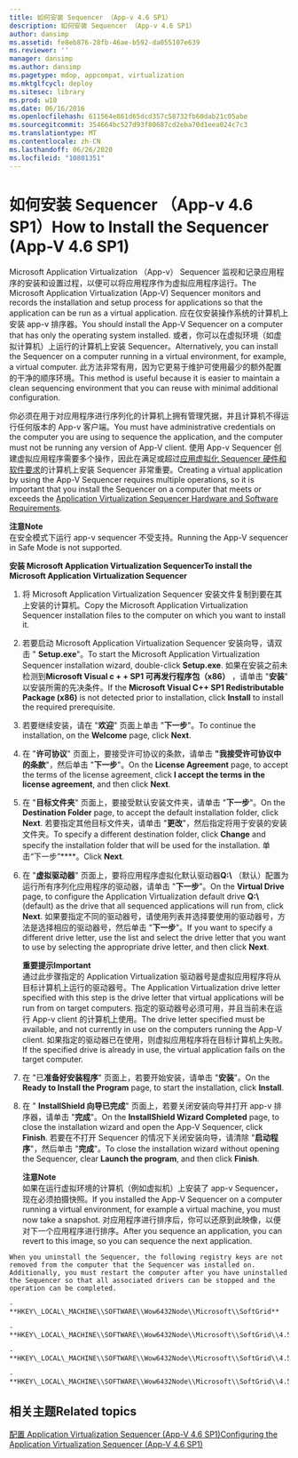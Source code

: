 ```yaml
---
title: 如何安装 Sequencer （App-v 4.6 SP1）
description: 如何安装 Sequencer （App-v 4.6 SP1）
author: dansimp
ms.assetid: fe8eb876-28fb-46ae-b592-da055107e639
ms.reviewer: ''
manager: dansimp
ms.author: dansimp
ms.pagetype: mdop, appcompat, virtualization
ms.mktglfcycl: deploy
ms.sitesec: library
ms.prod: w10
ms.date: 06/16/2016
ms.openlocfilehash: 611564e861d65dcd357c58732fb60dab21c05abe
ms.sourcegitcommit: 354664bc527d93f80687cd2eba70d1eea024c7c3
ms.translationtype: MT
ms.contentlocale: zh-CN
ms.lasthandoff: 06/26/2020
ms.locfileid: "10801351"
---
```

# <span data-ttu-id="78294-103">如何安装 Sequencer （App-v 4.6 SP1）</span><span class="sxs-lookup"><span data-stu-id="78294-103">How to Install the Sequencer (App-V 4.6 SP1)</span></span>


<span data-ttu-id="78294-104">Microsoft Application Virtualization （App-v） Sequencer 监视和记录应用程序的安装和设置过程，以便可以将应用程序作为虚拟应用程序运行。</span><span class="sxs-lookup"><span data-stu-id="78294-104">The Microsoft Application Virtualization (App-V) Sequencer monitors and records the installation and setup process for applications so that the application can be run as a virtual application.</span></span> <span data-ttu-id="78294-105">应在仅安装操作系统的计算机上安装 app-v 排序器。</span><span class="sxs-lookup"><span data-stu-id="78294-105">You should install the App-V Sequencer on a computer that has only the operating system installed.</span></span> <span data-ttu-id="78294-106">或者，你可以在虚拟环境（如虚拟计算机）上运行的计算机上安装 Sequencer。</span><span class="sxs-lookup"><span data-stu-id="78294-106">Alternatively, you can install the Sequencer on a computer running in a virtual environment, for example, a virtual computer.</span></span> <span data-ttu-id="78294-107">此方法非常有用，因为它更易于维护可使用最少的额外配置的干净的顺序环境。</span><span class="sxs-lookup"><span data-stu-id="78294-107">This method is useful because it is easier to maintain a clean sequencing environment that you can reuse with minimal additional configuration.</span></span>

<span data-ttu-id="78294-108">你必须在用于对应用程序进行序列化的计算机上拥有管理凭据，并且计算机不得运行任何版本的 App-v 客户端。</span><span class="sxs-lookup"><span data-stu-id="78294-108">You must have administrative credentials on the computer you are using to sequence the application, and the computer must not be running any version of App-V client.</span></span> <span data-ttu-id="78294-109">使用 App-v Sequencer 创建虚拟应用程序需要多个操作，因此在满足或超过[应用虚拟化 Sequencer 硬件和软件要求](application-virtualization-sequencer-hardware-and-software-requirements.md)的计算机上安装 Sequencer 非常重要。</span><span class="sxs-lookup"><span data-stu-id="78294-109">Creating a virtual application by using the App-V Sequencer requires multiple operations, so it is important that you install the Sequencer on a computer that meets or exceeds the [Application Virtualization Sequencer Hardware and Software Requirements](application-virtualization-sequencer-hardware-and-software-requirements.md).</span></span>

**<span data-ttu-id="78294-110">注意</span><span class="sxs-lookup"><span data-stu-id="78294-110">Note</span></span>**  
<span data-ttu-id="78294-111">在安全模式下运行 app-v sequencer 不受支持。</span><span class="sxs-lookup"><span data-stu-id="78294-111">Running the App-V sequencer in Safe Mode is not supported.</span></span>



**<span data-ttu-id="78294-112">安装 Microsoft Application Virtualization Sequencer</span><span class="sxs-lookup"><span data-stu-id="78294-112">To install the Microsoft Application Virtualization Sequencer</span></span>**

1.  <span data-ttu-id="78294-113">将 Microsoft Application Virtualization Sequencer 安装文件复制到要在其上安装的计算机。</span><span class="sxs-lookup"><span data-stu-id="78294-113">Copy the Microsoft Application Virtualization Sequencer installation files to the computer on which you want to install it.</span></span>

2.  <span data-ttu-id="78294-114">若要启动 Microsoft Application Virtualization Sequencer 安装向导，请双击 " **Setup.exe**"。</span><span class="sxs-lookup"><span data-stu-id="78294-114">To start the Microsoft Application Virtualization Sequencer installation wizard, double-click **Setup.exe**.</span></span> <span data-ttu-id="78294-115">如果在安装之前未检测到**Microsoft Visual c + + SP1 可再发行程序包（x86）** ，请单击 "**安装**" 以安装所需的先决条件。</span><span class="sxs-lookup"><span data-stu-id="78294-115">If the **Microsoft Visual C++ SP1 Redistributable Package (x86)** is not detected prior to installation, click **Install** to install the required prerequisite.</span></span>

3.  <span data-ttu-id="78294-116">若要继续安装，请在 "**欢迎**" 页面上单击 "**下一步**"。</span><span class="sxs-lookup"><span data-stu-id="78294-116">To continue the installation, on the **Welcome** page, click **Next**.</span></span>

4.  <span data-ttu-id="78294-117">在 "**许可协议**" 页面上，要接受许可协议的条款，请单击 **"我接受许可协议中的条款**"，然后单击 "**下一步**"。</span><span class="sxs-lookup"><span data-stu-id="78294-117">On the **License Agreement** page, to accept the terms of the license agreement, click **I accept the terms in the license agreement**, and then click **Next**.</span></span>

5.  <span data-ttu-id="78294-118">在 "**目标文件夹**" 页面上，要接受默认安装文件夹，请单击 "**下一步**"。</span><span class="sxs-lookup"><span data-stu-id="78294-118">On the **Destination Folder** page, to accept the default installation folder, click **Next**.</span></span> <span data-ttu-id="78294-119">若要指定其他目标文件夹，请单击 "**更改**"，然后指定将用于安装的安装文件夹。</span><span class="sxs-lookup"><span data-stu-id="78294-119">To specify a different destination folder, click **Change** and specify the installation folder that will be used for the installation.</span></span> <span data-ttu-id="78294-120">单击“下一步”\*\*\*\*。</span><span class="sxs-lookup"><span data-stu-id="78294-120">Click **Next**.</span></span>

6.  <span data-ttu-id="78294-121">在 "**虚拟驱动器**" 页面上，要将应用程序虚拟化默认驱动器**Q:\\** （默认）配置为运行所有序列化应用程序的驱动器，请单击 "**下一步**"。</span><span class="sxs-lookup"><span data-stu-id="78294-121">On the **Virtual Drive** page, to configure the Application Virtualization default drive **Q:\\** (default) as the drive that all sequenced applications will run from, click **Next**.</span></span> <span data-ttu-id="78294-122">如果要指定不同的驱动器号，请使用列表并选择要使用的驱动器号，方法是选择相应的驱动器号，然后单击 "**下一步**"。</span><span class="sxs-lookup"><span data-stu-id="78294-122">If you want to specify a different drive letter, use the list and select the drive letter that you want to use by selecting the appropriate drive letter, and then click **Next**.</span></span>

    **<span data-ttu-id="78294-123">重要提示</span><span class="sxs-lookup"><span data-stu-id="78294-123">Important</span></span>**  
    <span data-ttu-id="78294-124">通过此步骤指定的 Application Virtualization 驱动器号是虚拟应用程序将从目标计算机上运行的驱动器号。</span><span class="sxs-lookup"><span data-stu-id="78294-124">The Application Virtualization drive letter specified with this step is the drive letter that virtual applications will be run from on target computers.</span></span> <span data-ttu-id="78294-125">指定的驱动器号必须可用，并且当前未在运行 App-v client 的计算机上使用。</span><span class="sxs-lookup"><span data-stu-id="78294-125">The drive letter specified must be available, and not currently in use on the computers running the App-V client.</span></span> <span data-ttu-id="78294-126">如果指定的驱动器已在使用，则虚拟应用程序将在目标计算机上失败。</span><span class="sxs-lookup"><span data-stu-id="78294-126">If the specified drive is already in use, the virtual application fails on the target computer.</span></span>



7.  <span data-ttu-id="78294-127">在 "已**准备好安装程序**" 页面上，若要开始安装，请单击 "**安装**"。</span><span class="sxs-lookup"><span data-stu-id="78294-127">On the **Ready to Install the Program** page, to start the installation, click **Install**.</span></span>

8.  <span data-ttu-id="78294-128">在 " **InstallShield 向导已完成**" 页面上，若要关闭安装向导并打开 app-v 排序器，请单击 "**完成**"。</span><span class="sxs-lookup"><span data-stu-id="78294-128">On the **InstallShield Wizard Completed** page, to close the installation wizard and open the App-V Sequencer, click **Finish**.</span></span> <span data-ttu-id="78294-129">若要在不打开 Sequencer 的情况下关闭安装向导，请清除 "**启动程序**"，然后单击 "**完成**"。</span><span class="sxs-lookup"><span data-stu-id="78294-129">To close the installation wizard without opening the Sequencer, clear **Launch the program**, and then click **Finish**.</span></span>

    **<span data-ttu-id="78294-130">注意</span><span class="sxs-lookup"><span data-stu-id="78294-130">Note</span></span>**  
    <span data-ttu-id="78294-131">如果在运行虚拟环境的计算机（例如虚拟机）上安装了 app-v Sequencer，现在必须拍摄快照。</span><span class="sxs-lookup"><span data-stu-id="78294-131">If you installed the App-V Sequencer on a computer running a virtual environment, for example a virtual machine, you must now take a snapshot.</span></span> <span data-ttu-id="78294-132">对应用程序进行排序后，你可以还原到此映像，以便对下一个应用程序进行排序。</span><span class="sxs-lookup"><span data-stu-id="78294-132">After you sequence an application, you can revert to this image, so you can sequence the next application.</span></span>



~~~
When you uninstall the Sequencer, the following registry keys are not removed from the computer that the Sequencer was installed on. Additionally, you must restart the computer after you have uninstalled the Sequencer so that all associated drivers can be stopped and the operation can be completed.

-   **HKEY\_LOCAL\_MACHINE\\SOFTWARE\\Wow6432Node\\Microsoft\\SoftGrid**

-   **HKEY\_LOCAL\_MACHINE\\SOFTWARE\\Wow6432Node\\Microsoft\\SoftGrid\\4.5**

-   **HKEY\_LOCAL\_MACHINE\\SOFTWARE\\Wow6432Node\\Microsoft\\SoftGrid\\4.5\\SystemGuard**

-   **HKEY\_LOCAL\_MACHINE\\SOFTWARE\\Wow6432Node\\Microsoft\\SoftGrid\\4.5\\SystemGuard\\SecKey**
~~~

## <span data-ttu-id="78294-133">相关主题</span><span class="sxs-lookup"><span data-stu-id="78294-133">Related topics</span></span>


[<span data-ttu-id="78294-134">配置 Application Virtualization Sequencer (App-V 4.6 SP1)</span><span class="sxs-lookup"><span data-stu-id="78294-134">Configuring the Application Virtualization Sequencer (App-V 4.6 SP1)</span></span>](configuring-the-application-virtualization-sequencer--app-v-46-sp1-.md)









